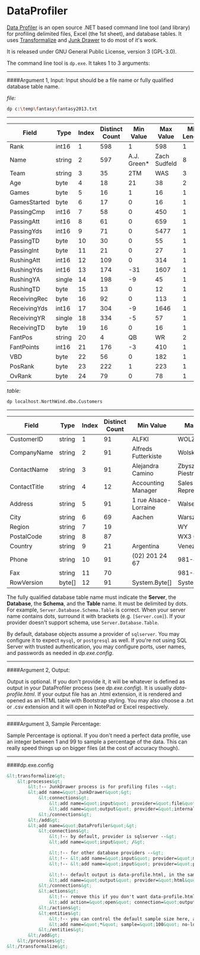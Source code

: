 DataProfiler
============

[Data Profiler](https://github.com/dalenewman/DataProfiler) is an open source .NET based command line tool (and library) for profiling delimited files, Excel (the 1st sheet), and database tables.  It uses [Transformalize](https://github.com/dalenewman/Transformalize) and [Junk Drawer](https://github.com/dalenewman/JunkDrawer) to do most of it's work.

It is released under GNU General Public License, version 3 (GPL-3.0).

The command line tool is `dp.exe`.  It takes 1 to 3 arguments:

---

####Argument 1, Input:
Input should be a file name or fully qualified database table name.

_file:_
```bash
dp c:\temp\fantasy\fantasy2013.txt
```
---
<table class="table table-striped table-condensed table-hover">
		<thead>
            <th>Field</th><th>Type</th><th>Index</th><th>Distinct Count</th><th>Min Value</th><th>Max Value</th><th>Min Length</th><th>Max Length</th>
		</thead>
		<tbody>
			<tr><td>Rank</td><td>int16</td><td>1</td><td>598</td><td>1</td><td>598</td><td>1</td><td>3</td></tr>
			<tr><td>Name</td><td>string</td><td>2</td><td>597</td><td>A.J. Green*</td><td>Zach Sudfeld</td><td>8</td><td>23</td></tr>
			<tr><td>Team</td><td>string</td><td>3</td><td>35</td><td>2TM</td><td>WAS</td><td>3</td><td>3</td></tr>
			<tr><td>Age</td><td>byte</td><td>4</td><td>18</td><td>21</td><td>38</td><td>2</td><td>2</td></tr>
			<tr><td>Games</td><td>byte</td><td>5</td><td>16</td><td>1</td><td>16</td><td>1</td><td>2</td></tr>
			<tr><td>GamesStarted</td><td>byte</td><td>6</td><td>17</td><td>0</td><td>16</td><td>1</td><td>2</td></tr>
			<tr><td>PassingCmp</td><td>int16</td><td>7</td><td>58</td><td>0</td><td>450</td><td>1</td><td>3</td></tr>
			<tr><td>PassingAtt</td><td>int16</td><td>8</td><td>61</td><td>0</td><td>659</td><td>1</td><td>3</td></tr>
			<tr><td>PassingYds</td><td>int16</td><td>9</td><td>71</td><td>0</td><td>5477</td><td>1</td><td>4</td></tr>
			<tr><td>PassingTD</td><td>byte</td><td>10</td><td>30</td><td>0</td><td>55</td><td>1</td><td>2</td></tr>
			<tr><td>PassingInt</td><td>byte</td><td>11</td><td>21</td><td>0</td><td>27</td><td>1</td><td>2</td></tr>
			<tr><td>RushingAtt</td><td>int16</td><td>12</td><td>109</td><td>0</td><td>314</td><td>1</td><td>3</td></tr>
			<tr><td>RushingYds</td><td>int16</td><td>13</td><td>174</td><td>-31</td><td>1607</td><td>1</td><td>4</td></tr>
			<tr><td>RushingYA</td><td>single</td><td>14</td><td>198</td><td>-9</td><td>45</td><td>1</td><td>5</td></tr>
			<tr><td>RushingTD</td><td>byte</td><td>15</td><td>13</td><td>0</td><td>12</td><td>1</td><td>2</td></tr>
			<tr><td>ReceivingRec</td><td>byte</td><td>16</td><td>92</td><td>0</td><td>113</td><td>1</td><td>3</td></tr>
			<tr><td>ReceivingYds</td><td>int16</td><td>17</td><td>304</td><td>-9</td><td>1646</td><td>1</td><td>4</td></tr>
			<tr><td>ReceivingYR</td><td>single</td><td>18</td><td>334</td><td>-5</td><td>57</td><td>1</td><td>5</td></tr>
			<tr><td>ReceivingTD</td><td>byte</td><td>19</td><td>16</td><td>0</td><td>16</td><td>1</td><td>2</td></tr>
			<tr><td>FantPos</td><td>string</td><td>20</td><td>4</td><td>QB</td><td>WR</td><td>2</td><td>2</td></tr>
			<tr><td>FantPoints</td><td>int16</td><td>21</td><td>176</td><td>-3</td><td>410</td><td>1</td><td>3</td></tr>
			<tr><td>VBD</td><td>byte</td><td>22</td><td>56</td><td>0</td><td>182</td><td>1</td><td>3</td></tr>
			<tr><td>PosRank</td><td>byte</td><td>23</td><td>222</td><td>1</td><td>223</td><td>1</td><td>3</td></tr>
			<tr><td>OvRank</td><td>byte</td><td>24</td><td>79</td><td>0</td><td>78</td><td>1</td><td>2</td></tr>
      </tbody>
	</table>

_table:_

```bash
dp localhost.NorthWind.dbo.Customers
```
---
 <table class="table table-striped table-condensed table-hover">
	<thead>
        <th>Field</th><th>Type</th><th>Index</th><th>Distinct Count</th><th>Min Value</th><th>Max Value</th><th>Min Length</th><th>Max Length</th>
	</thead>
	<tbody>
		<tr><td>CustomerID</td><td>string</td><td>1</td><td>91</td><td>ALFKI</td><td>WOLZA</td><td>5</td><td>5</td></tr>
		<tr><td>CompanyName</td><td>string</td><td>2</td><td>91</td><td>Alfreds Futterkiste</td><td>Wolski  Zajazd</td><td>8</td><td>36</td></tr>
		<tr><td>ContactName</td><td>string</td><td>3</td><td>91</td><td>Alejandra Camino</td><td>Zbyszek Piestrzeniewicz</td><td>8</td><td>23</td></tr>
		<tr><td>ContactTitle</td><td>string</td><td>4</td><td>12</td><td>Accounting Manager</td><td>Sales Representative</td><td>5</td><td>30</td></tr>
		<tr><td>Address</td><td>string</td><td>5</td><td>91</td><td>1 rue Alsace-Lorraine</td><td>Walserweg 21</td><td>11</td><td>46</td></tr>
		<tr><td>City</td><td>string</td><td>6</td><td>69</td><td>Aachen</td><td>Warszawa</td><td>4</td><td>15</td></tr>
		<tr><td>Region</td><td>string</td><td>7</td><td>19</td><td></td><td>WY</td><td>0</td><td>13</td></tr>
		<tr><td>PostalCode</td><td>string</td><td>8</td><td>87</td><td></td><td>WX3 6FW</td><td>0</td><td>9</td></tr>
		<tr><td>Country</td><td>string</td><td>9</td><td>21</td><td>Argentina</td><td>Venezuela</td><td>2</td><td>11</td></tr>
		<tr><td>Phone</td><td>string</td><td>10</td><td>91</td><td>(02) 201 24 67</td><td>981-443655</td><td>8</td><td>17</td></tr>
		<tr><td>Fax</td><td>string</td><td>11</td><td>70</td><td></td><td>981-443655</td><td>0</td><td>17</td></tr>
		<tr><td>RowVersion</td><td>byte[]</td><td>12</td><td>91</td><td>System.Byte[]</td><td>System.Byte[]</td><td>13</td><td>13</td></tr>
  </tbody>
</table>


The fully qualified database table name must indicate the **Server**, the **Database**, the **Schema**, and the **Table** name.  It must be delimited by dots.  For example, `Server.Database.Schema.Table` is correct.  When your server name contains dots, surround it with brackets (e.g. `[Server.com]`).  If your provider doesn't support schema, use `Server.Database.Table`.

By default, database objects assume a provider of `sqlserver`.  You may configure it to expect `mysql`, or `postgresql` as well.  If you're not using SQL Server with trusted authentication, you may configure ports, user names, and passwords as needed in *dp.exe.config*.

---

####Argument 2, Output:

Output is optional.  If you don't provide it, it will be whatever is defined as output in your DataProfiler process (see *dp.exe.config*). It is usually *data-profile.html*. If your output file has an .html extension, it is rendered and opened as an HTML table with Bootstrap styling.  You may also choose a .txt or .csv extension and it will open in NotePad or Excel respectively.

---

####Argument 3, Sample Percentage:

Sample Percentage is optional.  If you don't need a perfect data profile, use an integer between 1 and 99 to sample a percentage of the data.  This can really speed things up on bigger files (at the cost of accuracy though).

---

####dp.exe.config

```xml
&lt;transformalize&gt;
	&lt;processes&gt;
		&lt;!-- JunkDrawer process is for profiling files --&gt;
		&lt;add name=&quot;JunkDrawer&quot;&gt;
			&lt;connections&gt;
				&lt;add name=&quot;input&quot; provider=&quot;file&quot; file=&quot;*&quot;/&gt;
				&lt;add name=&quot;output&quot; provider=&quot;internal&quot;/&gt;
			&lt;/connections&gt;
		&lt;/add&gt;
		&lt;add name=&quot;DataProfiler&quot;&gt;
			&lt;connections&gt;
				&lt;!-- by default, provider is sqlserver --&gt;
				&lt;add name=&quot;input&quot; /&gt;

				&lt;!-- for other database providers --&gt;
				&lt;!-- &lt;add name=&quot;input&quot; provider=&quot;mysql&quot; port=&quot;*&quot; user=&quot;*&quot; password=&quot;*&quot; /&gt; --&gt;
				&lt;!-- &lt;add name=&quot;input&quot; provider=&quot;postgresql&quot; port=&quot;*&quot; user=&quot;*&quot; password=&quot;*&quot; /&gt; --&gt;

				&lt;!-- default output is data-profile.html, in the same folder your dp.exe is in --&gt;
				&lt;add name=&quot;output&quot; provider=&quot;html&quot; file=&quot;data-profile.html&quot; /&gt;
			&lt;/connections&gt;
			&lt;actions&gt;
				&lt;!-- remove this if you don't want data-profile.html to open after profile is complete --&gt;
				&lt;add action=&quot;open&quot; connection=&quot;output&quot; /&gt;
			&lt;/actions&gt;
			&lt;entities&gt;
				&lt;!-- you can control the default sample size here, and whether or not nolock hint is used --&gt;
				&lt;add name=&quot;*&quot; sample=&quot;100&quot; no-lock=&quot;true&quot; /&gt;
			&lt;/entities&gt;
		&lt;/add&gt;
	&lt;/processes&gt;
&lt;/transformalize&gt;
```
